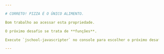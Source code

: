```yaml
---

# CORRETO! PIZZA É O ÚNICO ALIMENTO.

Bom trabalho ao acessar esta propriedade.

O próximo desafio se trata de **funções**.

Execute `jschool-javascripter` no console para escolher o próximo desafio.

---
```

